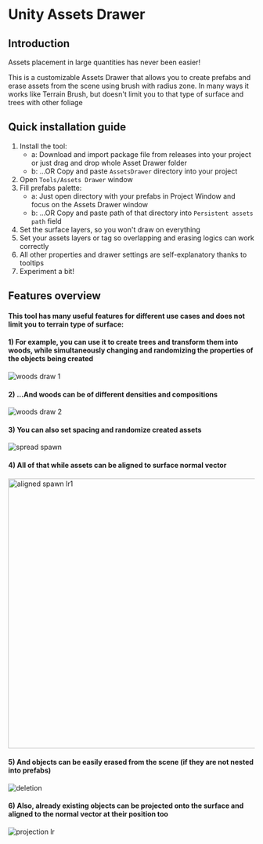 # Unity Assets Drawer

## Introduction

Assets placement in large quantities has never been easier!

This is a customizable Assets Drawer that allows you to create prefabs and erase assets from the scene using brush with radius zone. 
In many ways it works like Terrain Brush, but doesn't limit you to that type of surface and trees with other foliage

## Quick installation guide
1) Install the tool:
	- a: Download and import package file from releases into your project or just drag and drop whole Asset Drawer folder
	- b: ...OR Copy and paste `AssetsDrawer` directory into your project
2) Open ```Tools/Assets Drawer``` window
3) Fill prefabs palette:
	- a: Just open directory with your prefabs in Project Window and focus on the Assets Drawer window
	- b: ...OR Copy and paste path of that directory into `Persistent assets path` field
4) Set the surface layers, so you won't draw on everything
5) Set your assets layers or tag so overlapping and erasing logics can work correctly
6) All other properties and drawer settings are self-explanatory thanks to tooltips
7) Experiment a bit!

## Features overview
#### This tool has many useful features for different use cases and does not limit you to terrain type of surface:

#### 1) For example, you can use it to create trees and transform them into woods, while simultaneously changing and randomizing the properties of the objects being created
<img src="https://s13.gifyu.com/images/S0aC1.gif" alt="woods draw 1" border="0">

#### 2) ...And woods can be of different densities and compositions
<img src="https://s13.gifyu.com/images/S0aCB.gif" alt="woods draw 2" border="0">

#### 3) You can also set spacing and randomize created assets
<img src="https://s13.gifyu.com/images/S0aCA.gif" alt="spread spawn" border="0">

#### 4) All of that while assets can be aligned to surface normal vector
<img src="https://s13.gifyu.com/images/S0aaP.gif" alt="aligned spawn lr1" border="0" width="1200" height="550">

#### 5) And objects can be easily erased from the scene (if they are not nested into prefabs)
<img src="https://s13.gifyu.com/images/S0aCo.gif" alt="deletion" border="0">

#### 6) Also, already existing objects can be projected onto the surface and aligned to the normal vector at their position too
<img src="https://s13.gifyu.com/images/S0aYc.gif" alt="projection lr" border="0" />

